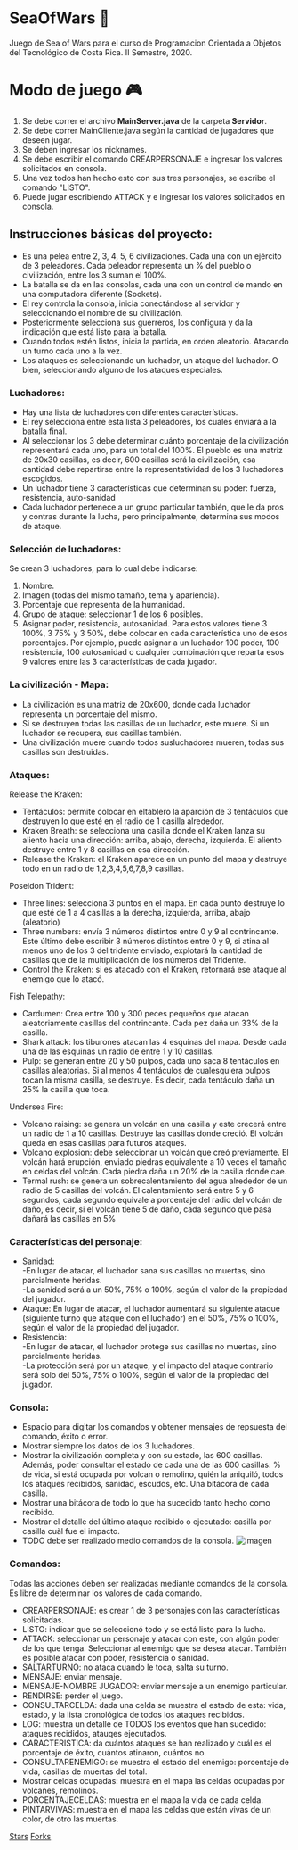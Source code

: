 # SeaOfWars 🦭
Juego de Sea of Wars para el curso de Programacion Orientada a Objetos del Tecnológico de Costa Rica. II Semestre, 2020.

# Modo de juego 🎮
1. Se debe correr el archivo **MainServer.java** de la carpeta **Servidor**.
2. Se debe correr MainCliente.java según la cantidad de jugadores que deseen jugar.
3. Se deben ingresar los nicknames.
4. Se debe escribir el comando CREARPERSONAJE e ingresar los valores solicitados en consola.
5. Una vez todos han hecho esto con sus tres personajes, se escribe el comando "LISTO".
6. Puede jugar escribiendo ATTACK y e ingresar los valores solicitados en consola.



## Instrucciones básicas del proyecto:
* Es una pelea entre 2, 3, 4, 5, 6 civilizaciones. Cada una con un ejército de 3 peleadores. Cada peleador representa un % del pueblo o civilización, entre los 3 suman el 100%.
* La batalla se da en las consolas, cada una con un control de mando en una computadora diferente (Sockets).
* El rey controla la consola, inicia conectándose al servidor y seleccionando el nombre de su civilización.
* Posteriormente selecciona sus guerreros, los configura y da la indicación que está listo para la batalla.
* Cuando todos estén listos, inicia la partida, en orden aleatorio. Atacando un turno cada uno a la vez.
* Los ataques es seleccionando un luchador, un ataque del luchador. O bien, seleccionando alguno de los ataques especiales.

### Luchadores:
* Hay una lista de luchadores con diferentes características.
* El rey selecciona entre esta lista 3 peleadores, los cuales enviará a la batalla final.
* Al seleccionar los 3 debe determinar cuánto porcentaje de la civilización representará cada uno, para un total del 100%. El pueblo es una matriz de 20x30 casillas, es decir, 600 casillas será la civilización, esa cantidad debe repartirse entre la representatividad de los 3 luchadores escogidos.
* Un luchador tiene 3 características que determinan su poder: fuerza, resistencia, auto-sanidad
* Cada luchador pertenece a un grupo particular también, que le da pros y contras durante la lucha, pero principalmente, determina sus modos de ataque.

### Selección de luchadores:
Se crean 3 luchadores, para lo cual debe indicarse:
1. Nombre.
2. Imagen (todas del mismo tamaño, tema y apariencia).
3. Porcentaje que representa de la humanidad.
4. Grupo de ataque: seleccionar 1 de los 6 posibles.
5. Asignar poder, resistencia, autosanidad. Para estos valores tiene 3 100%, 3 75% y 3 50%, debe colocar en cada característica uno de esos porcentajes. Por ejemplo, puede asignar a un luchador 100 poder, 100 resistencia, 100 autosanidad o cualquier combinación que reparta esos 9 valores entre las 3 características de cada jugador.

### La civilización - Mapa:
* La civilización es una matriz de 20x600, donde cada luchador representa un porcentaje del mismo.
* Si se destruyen todas las casillas de un luchador, este muere. Si un luchador se recupera, sus casillas también.
* Una civilización muere cuando todos susluchadores mueren, todas sus casillas son destruidas.

### Ataques:
Release the Kraken:
* Tentáculos: permite colocar en eltablero la aparción de 3 tentáculos que destruyen lo que esté en el radio de 1 casilla alrededor.
* Kraken Breath: se selecciona una casilla donde el Kraken lanza su aliento hacia una dirección: arriba, abajo, derecha, izquierda. El aliento destruye entre 1 y 8 casillas en esa dirección.
* Release the Kraken: el Kraken aparece en un punto del mapa y destruye todo en un radio de 1,2,3,4,5,6,7,8,9 casillas.

Poseidon Trident:
* Three lines: selecciona 3 puntos en el mapa. En cada punto destruye lo que esté de 1 a 4 casillas a la derecha, izquierda, arriba, abajo (aleatorio)
* Three numbers: envía 3 números distintos entre 0 y 9 al contrincante. Este último debe escribir 3 números distintos entre 0 y 9, si atina al menos uno de los 3 del tridente enviado, explotará la cantidad de casillas que de la multiplicación de los números del Tridente.
* Control the Kraken: si es atacado con el Kraken, retornará ese ataque al enemigo que lo atacó.

Fish Telepathy:
* Cardumen: Crea entre 100 y 300 peces pequeños que atacan aleatoriamente casillas del contrincante. Cada pez daña un 33% de la casilla.
* Shark attack: los tiburones atacan las 4 esquinas del mapa. Desde cada una de las esquinas un radio de entre 1 y 10 casillas.
* Pulp: se generan entre 20 y 50 pulpos, cada uno saca 8 tentáculos en casillas aleatorias. Si al menos 4 tentáculos de cualesquiera pulpos tocan la misma casilla, se destruye. Es decir, cada tentáculo daña un 25% la casilla que toca.

Undersea Fire:
* Volcano raising: se genera un volcán en una casilla y este crecerá
entre un radio de 1 a 10 casillas. Destruye las casillas donde creció. El volcán queda en esas casillas para futuros ataques.
* Volcano explosion: debe seleccionar un volcán que creó previamente. El volcán hará erupción, enviado piedras equivalente a 10 veces el tamaño en celdas del volcán. Cada piedra daña un 20% de la casilla donde cae.
* Termal rush: se genera un sobrecalentamiento del agua alrededor de un radio de 5 casillas del volcán. El calentamiento será entre 5 y 6 segundos, cada segundo equivale a porcentaje del radio del volcán de daño, es decir, si el volcán tiene 5 de daño, cada segundo que pasa dañará las casillas en 5%


### Características del personaje:
* Sanidad:     
-En lugar de atacar, el luchador sana sus casillas no muertas, sino parcialmente heridas.     
-La sanidad será a un 50%, 75% o 100%, según el valor de la propiedad del jugador. 
* Ataque:
En lugar de atacar, el luchador aumentará su siguiente ataque (siguiente turno que ataque con el luchador) en el 50%, 75% o 100%, según el valor de la propiedad del jugador.
*   Resistencia:        
-En lugar de atacar, el luchador protege sus casillas no muertas, sino parcialmente heridas.         
-La protección será por un ataque, y el impacto del ataque contrario será solo del 50%, 75% o 100%, según el valor de la propiedad del jugador.


### Consola:
* Espacio para digitar los comandos y obtener mensajes de repsuesta del comando, éxito o error.
* Mostrar siempre los datos de los 3 luchadores.
* Mostrar la civilización completa y con su estado, las 600 casillas. Además, poder consultar el estado de cada una de las 600 casillas: % de vida, si está ocupada por volcan o remolino, quién la aniquiló, todos los ataques recibidos, sanidad, escudos, etc. Una bitácora de cada casilla.
* Mostrar una bitácora de todo lo que ha sucedido tanto hecho como recibido.
* Mostrar el detalle del último ataque recibido o ejecutado: casilla por casilla cuàl fue el impacto.
* TODO debe ser realizado medio comandos de la consola.
![imagen](https://user-images.githubusercontent.com/64928283/147999087-c438755d-5e14-4699-97b9-3c648190cdc3.png)

### Comandos:
Todas las acciones deben ser realizadas mediante comandos de la consola. Es libre de determinar los valores de cada comando.
* CREARPERSONAJE: es crear 1 de 3 personajes con las características solicitadas.
* LISTO: indicar que se seleccionó todo y se está listo para la lucha.
* ATTACK: seleccionar un personaje y atacar con este, con algún poder de los que tenga. Seleccionar al enemigo que se desea atacar. También es posible atacar con poder, resistencia o sanidad.
* SALTARTURNO: no ataca cuando le toca, salta su turno.
* MENSAJE: enviar mensaje.      
* MENSAJE-NOMBRE JUGADOR: enviar mensaje a un enemigo particular.
* RENDIRSE: perder el juego.
* CONSULTARCELDA: dada una celda se muestra el estado de esta: vida, estado, y la lista cronológica de todos los ataques recibidos.
* LOG: muestra un detalle de TODOS los eventos que han sucedido: ataques recididos, atauqes ejecutados.
* CARACTERISTICA: da cuántos ataques se han realizado y cuál es el porcentaje de éxito, cuántos atinaron, cuántos no.
* CONSULTARENEMIGO: se muestra el estado del enemigo: porcentaje de vida, casillas de muertas del total.
* Mostrar celdas ocupadas: muestra en el mapa las celdas ocupadas por volcanes, remolinos.
* PORCENTAJECELDAS: muestra en el mapa la vida de cada celda.
* PINTARVIVAS: muestra en el mapa las celdas que están vivas de un color, de otro las muertas.

[Stars](https://img.shields.io/github/stars/RavenInDisguise/SeaOfWars.git?logoColor=yellow&style=for-the-badge) 
[Forks](https://img.shields.io/github/forks/RavenInDisguise/SeaOfWars.git?style=for-the-badge)


